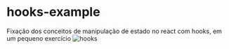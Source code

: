 # hooks-example
Fixação dos conceitos de manipulação de estado no react com hooks, em um pequeno exercício
![hooks](https://user-images.githubusercontent.com/58710976/77020443-84909200-6962-11ea-9e45-13adc4f3bfe7.gif)
